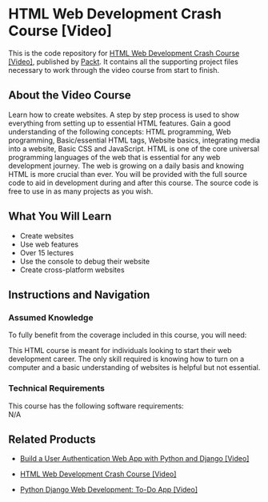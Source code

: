 
# HTML Web Development Crash Course [Video]
This is the code repository for [HTML Web Development Crash Course [Video]]( https://www.packtpub.com/web-development/html-web-development-crash-course-video), published by [Packt](https://www.packtpub.com/?utm_source=github). It contains all the supporting project files necessary to work through the video course from start to finish.
## About the Video Course
Learn how to create websites. A step by step process is used to show everything from setting up to essential HTML features. Gain a good understanding of the following concepts: HTML programming, Web programming, Basic/essential HTML tags, Website basics, integrating media into a website, Basic CSS and JavaScript. HTML is one of the core universal programming languages of the web that is essential for any web development journey. The web is growing on a daily basis and knowing HTML is more crucial than ever. You will be provided with the full source code to aid in development during and after this course. The source code is free to use in as many projects as you wish.
<H2>What You Will Learn</H2>
<DIV class=book-info-will-learn-text>
<ul>
<li>Create websites</li>
<li>Use web features</li>
<li>Over 15 lectures</li>
<li>Use the console to debug their website</li>
<li>Create cross-platform websites</li>
  </ul>
</DIV>

## Instructions and Navigation
### Assumed Knowledge
To fully benefit from the coverage included in this course, you will need:<br/>
<DIV class=book-info-will-learn-text>
This HTML course is meant for individuals looking to start their web development career. The only skill required is knowing how to turn on a computer and a basic understanding of websites is helpful but not essential.<DIV>

### Technical Requirements
This course has the following software requirements:<br/>
N/A

## Related Products
* [Build a User Authentication Web App with Python and Django [Video]]( https://www.packtpub.com/application-development/build-user-authentication-web-app-python-and-django-video)

* [HTML Web Development Crash Course [Video]]( https://www.packtpub.com/web-development/html-web-development-crash-course-video)

* [Python Django Web Development: To-Do App [Video]]( https://www.packtpub.com/web-development/python-django-web-development-do-app-video)
